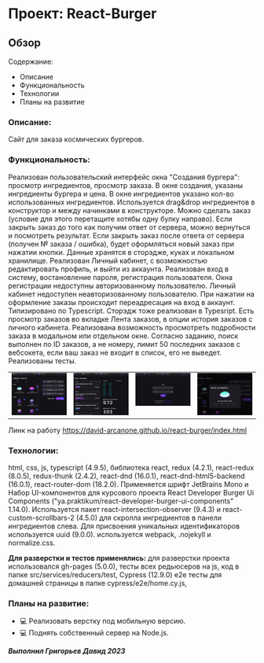 # Проект: React-Burger

## Обзор
Содержание:
* Описание
* Функциональность
* Технологии
* Планы на развитие

### Описание:
Сайт для заказа космических бургеров.

### Функциональность:
Реализован пользовательский интерфейс окна "Создания бургера": просмотр ингредиентов, просмотр заказа.
В окне создания, указаны ингредиенты бургера и цена.
В окне ингредиентов указано кол-во использованных ингредиентов. 
Используется drag&drop ингредиентов в конструктор и между начинками в конструкторе.
Можно сделать заказ (условие для этого перетащите хотябы одну булку направо).
Если закрыть заказ до того как получим ответ от сервера, можно вернуться и посмотреть результат.
Если закрыть заказ после ответа от сервера (получен № заказа / ошибка), будет оформляться новый заказ при нажатии кнопки.
Данные хранятся в сторэдже, куках и локальном хранилище.
Реализован Личный кабинет, с возможностью редактировать профиль, и выйти из аккаунта.
Реализован вход в систему, востановление пароля, регистрация пользователя.
Окна регистрации недоступны авторизованному пользователю. Личный кабинет недоступен неавторизованному пользователю.
При нажатии на оформление заказы происходит переадресация на вход в аккаунт.
Типизировано по Typescript. Сторэдж тоже реализован в Typesript.
Есть просмотр заказов во вкладке Лента заказов, в опции история заказов с личного кабинета.
Реализована возможность просмотреть подробности заказа в модальном или отдельном окне.
Согласно заданию, поиск выполнен по ID заказов, а не номеру, лимит 50 последних заказов c вебсокета, если ваш заказ не входит в список, его не выведет. Реализованы тесты.

<table><tr><td valign="top" width="25%">
<div align="center"><img src="./src/images/promo-main.jpg" alt="home=page">
</div></td><td valign="top" width="25%">
<div align="center"><img src="./src/images/promo-feed.jpg" alt="feed-page">
</div></td><td valign="top" width="25%">
<div align="center"><img src="./src/images/promo-login.jpg" alt="profile-page">
</div></td><td valign="top" width="25%">
<div align="center"><img src="./src/images/promo-modal.jpg" alt="modal-page">
</div></td></tr></table>

Линк на работу https://david-arcanone.github.io/react-burger/index.html

### Технологии:
html, css, js, typescript (4.9.5), библиотека react, redux (4.2.1), react-redux (8.0.5), redux-thunk (2.4.2), react-dnd (16.0.1), react-dnd-html5-backend (16.0.1), react-router-dom (18.2.0). Применяется шрифт JetBrains Mono и Набор UI-компонентов для курсового проекта React Developer Burger Ui Components ("ya.praktikum/react-developer-burger-ui-components" 1.14.0).
Используется пакет react-intersection-observer (9.4.3) и react-custom-scrollbars-2 (4.5.0) для скролла ингредиентов в панели ингредиентов слева. Для присвоения уникальных идентификаторов используется uuid (9.0.0).
используется webpack, .nojekyll и normalize.css.

**Для разверстки и тестов применялись:** для разверстки проекта использовался gh-pages (5.0.0), тесты всех редьюсеров на js, код в папке src/services/reducers/test, Cypress (12.9.0) e2e тесты для домашней страницы в папке cypress/e2e/home.cy.js, 

### Планы на развитие:
- 💻 Реализовать верстку под мобильную версию.
- 💻 Поднять собственный сервер на Node.js.

***Выполнил Григорьев Давид 2023***
